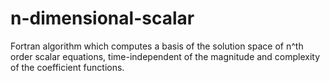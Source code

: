 # n-dimensional-scalar
Fortran algorithm which computes a basis of the solution space of n^th order scalar equations, time-independent of the magnitude and complexity of the coefficient functions.

